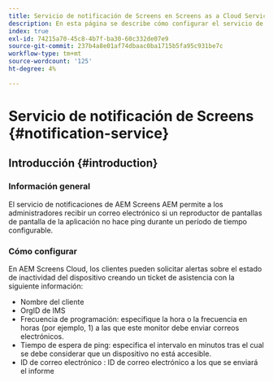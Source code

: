 ```yaml
---
title: Servicio de notificación de Screens en Screens as a Cloud Service
description: En esta página se describe cómo configurar el servicio de notificaciones en Pantallas as a Cloud Service.
index: true
exl-id: 74215a70-45c8-4b7f-ba30-60c332de07e9
source-git-commit: 237b4a8e01af74dbaac0ba1715b5fa95c931be7c
workflow-type: tm+mt
source-wordcount: '125'
ht-degree: 4%

---
```


# Servicio de notificación de Screens {#notification-service}

## Introducción {#introduction}

### Información general

El servicio de notificaciones de AEM Screens AEM permite a los administradores recibir un correo electrónico si un reproductor de pantallas de pantalla de la aplicación no hace ping durante un período de tiempo configurable.

### Cómo configurar

En AEM Screens Cloud, los clientes pueden solicitar alertas sobre el estado de inactividad del dispositivo creando un ticket de asistencia con la siguiente información:

* Nombre del cliente
* OrgID de IMS
* Frecuencia de programación: especifique la hora o la frecuencia en horas (por ejemplo, 1) a las que este monitor debe enviar correos electrónicos.
* Tiempo de espera de ping: especifica el intervalo en minutos tras el cual se debe considerar que un dispositivo no está accesible.
* ID de correo electrónico : ID de correo electrónico a los que se enviará el informe
